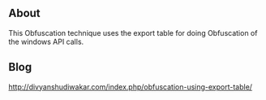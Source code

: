 ## About
This Obfuscation technique uses the export table for doing Obfuscation of the windows API calls.

## Blog
http://divyanshudiwakar.com/index.php/obfuscation-using-export-table/
